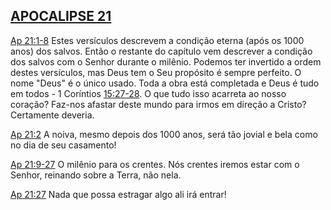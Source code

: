## [APOCALIPSE 21](http://bibliaonline.com.br/acf/ap/21) 

[Ap 21:1-8](http://bibliaonline.com.br/acf/ap/21/1-8) Estes versículos descrevem a condição eterna (após os 1000 anos) dos salvos. Então o restante do capítulo vem descrever a condição dos salvos com o Senhor durante o milênio. Podemos ter invertido a ordem destes versículos, mas Deus tem o Seu propósito é sempre perfeito. O nome &quot;Deus&quot; é o único usado. Toda a obra está completada e Deus é tudo em todos - 1 Coríntios [15:27-28](http://bibliaonline.com.br/acf/1co/15/27-28). O que tudo isso acarreta ao nosso coração? Faz-nos afastar deste mundo para irmos em direção a Cristo? Certamente deveria.

[Ap 21:2](http://bibliaonline.com.br/acf/ap/21/2) A noiva, mesmo depois dos 1000 anos, será tão jovial e bela como no dia de seu casamento!

[Ap 21:9-27](http://bibliaonline.com.br/acf/ap/21/9-27) O milênio para os crentes. Nós crentes iremos estar com o Senhor, reinando sobre a Terra, não nela.

[Ap 21:27](http://bibliaonline.com.br/acf/ap/21/27) Nada que possa estragar algo ali irá entrar!